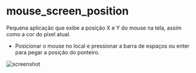 # mouse_screen_position
Pequena aplicação que exibe a posição X e Y do mouse na tela, assim como a cor do pixel atual.
- Posicionar o mouse no local e pressionar a barra de espaços ou enter para pegar a posição do ponteiro.

![screenshot](https://github.com/Doc-McCoy/mouse_screen_position/blob/master/print.png)
